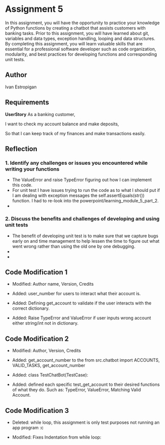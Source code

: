 # Assignment 5

In this assignment, you will have the opportunity to practice your knowledge of Python functions by creating a chatbot that assists customers with banking tasks. Prior to this assignment, you will have learned about git, variables and data types, exception handling, looping and data structures. By completing this assignment, you will learn valuable skills that are essential for a professional software developer such as code organization, modularity, and best practices for developing functions and corresponding unit tests.

## Author

Ivan Estropigan

## Requirements

**UserStory**
As a banking customer,

I want to check my account balance and make deposits,

So that I can keep track of my finances and make transactions easily.

## Reflection

### 1. Identify any challenges or issues you encountered while writing your functions

- The ValueError and raise TypeError figuring out how I can implement this code.
- For unit test I have issues trying to run the code as to what I should put if I am dealing with exception messages the self.assertEquals(str()) function. I had to re-look into the powerpoint/learning_module_5_part_2.
-

### 2. Discuss the benefits and challenges of developing and using unit tests

- The benefit of developing unit test is to make sure that we capture bugs early on and time management to help lessen the time to figure out what went wrong rather than using the old one by one debugging.
-
-

## Code Modification 1

- Modified: Author name, Version, Credits

- Added: user_number for users to interact what their account is.
- Added: Defining get_account to validate if the user interacts with the correct dictionary.
- Added: Raise TypeError and ValueError if user inputs wrong account either string/int not in dictionary.

## Code Modification 2

- Modified: Author, Version, Credits

- Added: get_account_number to the from src.chatbot import ACCOUNTS, VALID_TASKS, get_account_number
- Added: class TestChatBot(TestCase):
- Added: defined each specific test_get_account to their desired functions of what they do. Such as:
TypeError, ValueError, Matching Valid Account.

## Code Modification 3

- Deleted: while loop, this assignment is only test purposes not running an app program :c

- Modified: Fixes Indentation from while loop:
